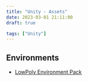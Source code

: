 ```yaml
---
title: "Unity - Assets"
date: 2023-03-01 21:11:00
draft: true

tags: ["Unity"]
---
```


## Environments
- [LowPoly Environment Pack](https://assetstore.unity.com/packages/3d/environments/landscapes/lowpoly-environment-pack-99479)